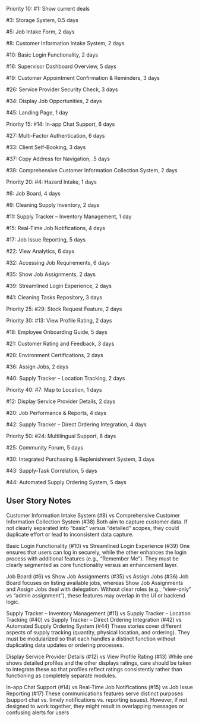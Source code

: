 Priority 10:
#1: Show current deals

#3: Storage System, 0.5 days

#5: Job Intake Form, 2 days

#8: Customer Information Intake System, 2 days

#10: Basic Login Functionality, 2 days

#16: Supervisor Dashboard Overview, 5 days

#19: Customer Appointment Confirmation & Reminders, 3 days

#26: Service Provider Security Check, 3 days

#34: Display Job Opportunities, 2 days

#45: Landing Page, 1 day

Priority 15:
#14: In-app Chat Support, 6 days

#27: Multi-Factor Authentication, 6 days

#33: Client Self-Booking, 3 days

#37: Copy Address for Navigation, .5 days

#38: Comprehensive Customer Information Collection System, 2 days

Priority 20:
#4: Hazard Intake, 1 days

#6: Job Board, 4 days

#9: Cleaning Supply Inventory, 2 days

#11: Supply Tracker – Inventory Management, 1 day

#15: Real-Time Job Notifications, 4 days

#17: Job Issue Reporting, 5 days

#22: View Analytics, 6 days

#32: Accessing Job Requirements, 6 days

#35: Show Job Assignments, 2 days

#39: Streamlined Login Experience, 2 days

#41: Cleaning Tasks Repository, 3 days

Priority 25:
#29: Stock Request Feature, 2 days

Priority 30:
#13: View Profile Rating, 2 days

#18: Employee Onboarding Guide, 5 days

#21: Customer Rating and Feedback, 3 days

#28: Environment Certifications, 2 days

#36: Assign Jobs, 2 days

#40: Supply Tracker – Location Tracking, 2 days

Priority 40:
#7: Map to Location, 1 days

#12: Display Service Provider Details, 2 days

#20: Job Performance & Reports, 4 days

#42: Supply Tracker – Direct Ordering Integration, 4 days

Priority 50:
#24: Multilingual Support, 8 days

#25: Community Forum, 5 days

#30: Integrated Purchasing & Replenishment System, 3 days

#43: Supply-Task Correlation, 5 days

#44: Automated Supply Ordering System, 5 days


## User Story Notes ##
Customer Information Intake System (#8) vs Comprehensive Customer Information Collection System (#38) Both aim to capture customer data. If not clearly separated into “basic” versus “detailed” scopes, they could duplicate effort or lead to inconsistent data capture.

Basic Login Functionality (#10) vs Streamlined Login Experience (#39) One ensures that users can log in securely, while the other enhances the login process with additional features (e.g., “Remember Me”). They must be clearly segmented as core functionality versus an enhancement layer.

Job Board (#6) vs Show Job Assignments (#35) vs Assign Jobs (#36) Job Board focuses on listing available jobs, whereas Show Job Assignments and Assign Jobs deal with delegation. Without clear roles (e.g., “view-only” vs “admin assignment”), these features may overlap in the UI or backend logic.

Supply Tracker – Inventory Management (#11) vs Supply Tracker – Location Tracking (#40) vs Supply Tracker – Direct Ordering Integration (#42) vs Automated Supply Ordering System (#44) These stories cover different aspects of supply tracking (quantity, physical location, and ordering). They must be modularized so that each handles a distinct function without duplicating data updates or ordering processes.

Display Service Provider Details (#12) vs View Profile Rating (#13) While one shows detailed profiles and the other displays ratings, care should be taken to integrate these so that profiles reflect ratings consistently rather than functioning as completely separate modules.

In-app Chat Support (#14) vs Real-Time Job Notifications (#15) vs Job Issue Reporting (#17) These communications features serve distinct purposes (support chat vs. timely notifications vs. reporting issues). However, if not designed to work together, they might result in overlapping messages or confusing alerts for users